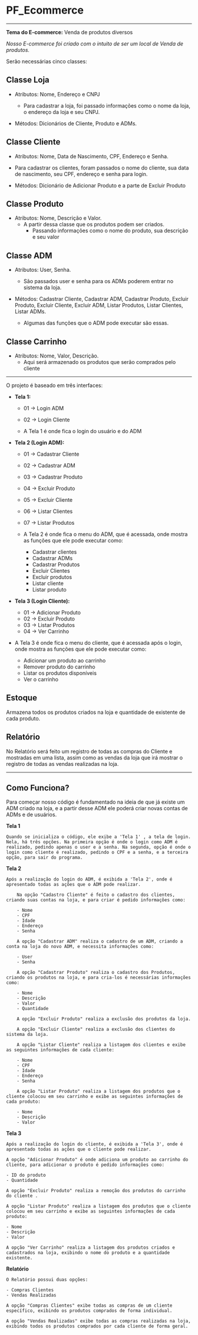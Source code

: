 # PF_Ecommerce

---

**Tema do E-commerce:** Venda de produtos diversos

*Nosso E-commerce foi criado com o intuito de ser um local de Venda de produtos.*

Serão necessárias cinco classes:

## Classe Loja

- Atributos: Nome, Endereço e CNPJ
    - Para cadastrar a loja, foi passado informações como o nome da loja, o endereço da loja e seu CNPJ.
    
    
- Métodos: Dicionários de Cliente, Produto e ADMs.


## Classe Cliente

- Atributos: Nome, Data de Nascimento, CPF, Endereço e Senha.
- Para cadastrar os clientes, foram passados o nome do cliente, sua data de nascimento, seu CPF, endereço e senha para login.
    
    
- Métodos: Dicionário de Adicionar Produto e a parte de Excluir Produto


## Classe Produto

- Atributos: Nome, Descrição e Valor.
    - A partir dessa classe que os produtos podem ser criados.  
        - Passando informações como o nome do produto, sua descrição e seu valor
    
    

## Classe ADM

- Atributos: User, Senha.
    - São passados user e senha para os ADMs poderem entrar no sistema da loja.
    
    
- Métodos: Cadastrar Cliente, Cadastrar ADM, Cadastrar Produto, Excluir Produto, Excluir Cliente, Excluir ADM, Listar Produtos, Listar Clientes, Listar ADMs.
    - Algumas das funções que o ADM pode executar são essas.
    
    

## Classe Carrinho

- Atributos: Nome, Valor, Descrição.
    - Aqui será armazenado os produtos que serão comprados pelo cliente
    
----------------------------------------------------------------------------------------------------------------

O projeto é baseado em três interfaces:

- **Tela 1:**
    - 01 → Login ADM
    - 02 → Login Cliente
    
    - A Tela 1 é onde fica o login do usuário e do ADM
    
    
- **Tela 2 (Login ADM):**
    - 01 → Cadastrar Cliente
    - 02 → Cadastrar ADM
    - 03 → Cadastrar Produto
    - 04 → Excluir Produto
    - 05 → Excluir Cliente
    - 06 → Listar Clientes
    - 07 → Listar Produtos
    
    - A Tela 2 é onde fica o menu do ADM, que é acessada, onde mostra as funções que ele pode executar como:
    
        - Cadastrar clientes
        - Cadastrar ADMs 
        - Cadastrar Produtos 
        - Excluir Clientes 
        - Excluir produtos 
        - Listar cliente
        - Listar produto
    
- **Tela 3 (Login Cliente):**
    - 01 → Adicionar Produto
    - 02 → Excluir Produto
    - 03 → Listar Produtos
    - 04 → Ver Carrinho

- A Tela 3 é onde fica o menu do cliente, que é acessada após o login, onde mostra as funções que ele pode executar como:

    - Adicionar um produto ao carrinho
    - Remover produto do carrinho
    - Listar os produtos disponíveis 
    - Ver o carrinho

## Estoque

Armazena todos os produtos criados na loja e quantidade de existente de cada produto.

## Relatório

No Relatório será feito um registro de todas as compras do Cliente e mostradas em uma lista, assim como as vendas da loja que  irá mostrar o registro de todas as vendas realizadas na loja.

----------------------------------------------------------------------------------------------------------------

## Como Funciona?

Para começar nosso código é fundamentado na ideia de que já existe um ADM criado na loja, e a partir desse ADM ele poderá criar novas contas de ADMs e de usuários.

**Tela 1**

    Quando se inicializa o código, ele exibe a 'Tela 1' , a tela de login. Nela, há três opções. Na primeira opção é onde o login como ADM é realizado, pedindo apenas o user e a senha. Na segunda, opção é onde o login como cliente é realizado, pedindo o CPF e a senha, e a terceira opção, para sair do programa.

**Tela 2**

    Após a realização do login do ADM, é exibida a 'Tela 2', onde é apresentado todas as ações que o ADM pode realizar.

        Na opção "Cadastro Cliente" é feito o cadastro dos clientes, criando suas contas na loja, e para criar é pedido informações como:

        - Nome
        - CPF 
        - Idade 
        - Endereço 
        - Senha

        A opção "Cadastrar ADM" realiza o cadastro de um ADM, criando a conta na loja do novo ADM, e necessita informações como:

        - User
        - Senha

        A opção "Cadastrar Produto" realiza o cadastro dos Produtos, criando os produtos na loja, e para cria-los é necessárias informações como:

        - Nome
        - Descrição
        - Valor
        - Quantidade

        A opção "Excluir Produto" realiza a exclusão dos produtos da loja.

        A opção "Excluir Cliente" realiza a exclusão dos clientes do sistema da loja.

        A opção "Listar Cliente" realiza a listagem dos clientes e exibe as seguintes informações de cada cliente:

        - Nome
        - CPF 
        - Idade 
        - Endereço 
        - Senha

        A opção "Listar Produto" realiza a listagem dos produtos que o cliente colocou em seu carrinho e exibe as seguintes informações de cada produto:
        
        - Nome
        - Descrição 
        - Valor

**Tela 3**

    Após a realização do login do cliente, é exibida a 'Tela 3', onde é apresentado todas as ações que o cliente pode realizar.

    A opção "Adicionar Produto" é onde adiciona um produto ao carrinho do cliente, para adicionar o produto é pedido informações como:

    - ID do produto
    - Quantidade

    A opção "Excluir Produto" realiza a remoção dos produtos do carrinho do cliente .

    A opção "Listar Produto" realiza a listagem dos produtos que o cliente colocou em seu carrinho e exibe as seguintes informações de cada produto:
    
    - Nome
    - Descrição 
    - Valor

    A opção "Ver Carrinho" realiza a listagem dos produtos criados e cadastrados na loja, exibindo o nome do produto e a quantidade existente.

**Relatório**

    O Relatório possui duas opções:

    - Compras Clientes
    - Vendas Realizadas

    A opção "Compras Clientes" exibe todas as compras de um cliente específico, exibindo os produtos comprados de forma individual.

    A opção "Vendas Realizadas" exibe todas as compras realizadas na loja, exibindo todos os produtos comprados por cada cliente de forma geral. 
